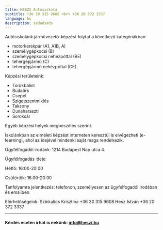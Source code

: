 ```yaml
---
title: HESZI Autósiskola
subtitle: +36 30 315 9608 <br> +36 20 372 3337
language: hu
description: sadadsads
---
```


Autósiskolánk járművezető-képzést folytat a következő kategóriákban:
- motorkerékpár (A1, A1B, A)
- személygépkocsi (B)
- személygépkocsi nehézpóttal (BE)
- tehergépjármű (C)
- tehergépjármű nehézpóttal (CE)

Képzési területeink:
- Törökbálint
- Budaörs
- Csepel
- Szigetszentmiklós
- Taksony
- Dunaharaszti
- Soroksár

Egyéb képzési helyek megbeszélés szerint.

Iskolánkban az elméleti képzést interneten keresztül is elvégezheti (e-learning), ahol az idejével mindenki saját maga rendelkezik. 

Ügyfélfogadói irodánk: 1214 Budapest Nap utca 4.

Ügyfélfogadás ideje:

Hétfő: 16:00-20:00

Csütörtök: 16:00-20:00

Tanfolyamra jelentkezés: telefonon, személyesen az ügyfélfogadói irodában és emailben. 

Elérhetőségeink:
Szinkulics Krisztina +36 30 315 9608
Hesz István +36 20 372 3337

---

####  Kérdés esetén írhat is nekünk: [info@heszi.hu](mailto:info@heszi.hu?subject=[Jogosítvány])